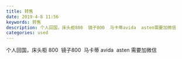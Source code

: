 ```yaml
---
title: 转售
date: 2019-4-8 11:56
keywords: 转售
description: 个人回国，床头柜800  镜子800  马卡蒂avida  asten需要加微信
categories: used
---
```

<td class="t_f" id="postmessage_3427319">

<img alt="" border="0" class="zoom" data-cf-modified-a2b722675503789eef13c4b3-="" file="http://www.flw.ph/data/appbyme/upload/image/201904/08/bMrCSi66oxGg.jpg" id="aimg_aIeUw" lazyloadthumb="1" onclick="" onmouseover="" src="http://www.flw.ph/data/appbyme/upload/image/201904/08/bMrCSi66oxGg.jpg"/><br/>
<img alt="" border="0" class="zoom" data-cf-modified-a2b722675503789eef13c4b3-="" file="http://www.flw.ph/data/appbyme/upload/image/201904/08/SCXGoae1Oclj.jpg" id="aimg_y86DY" lazyloadthumb="1" onclick="" onmouseover="" src="http://www.flw.ph/data/appbyme/upload/image/201904/08/SCXGoae1Oclj.jpg"/><br/>
<img alt="" border="0" class="zoom" data-cf-modified-a2b722675503789eef13c4b3-="" file="http://www.flw.ph/data/appbyme/upload/image/201904/08/9NnLnHizDfd7.jpg" id="aimg_JOkpY" lazyloadthumb="1" onclick="" onmouseover="" src="http://www.flw.ph/data/appbyme/upload/image/201904/08/9NnLnHizDfd7.jpg"/><br/>
个人回国，床头柜 800  镜子800  马卡蒂 avida  asten 需要加微信<br/>
</td>
